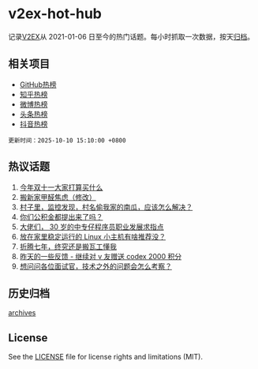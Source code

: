 # v2ex-hot-hub

 记录[V2EX](https://www.v2ex.com/)从 2021-01-06 日至今的热门话题。每小时抓取一次数据，按天[归档](archives)。
 
 ## 相关项目

- [GitHub热榜](https://github.com/snaildev/github-hot-hub)
- [知乎热榜](https://github.com/snaildev/zhihu-hot-hub)
- [微博热榜](https://github.com/snaildev/weibo-hot-hub)
- [头条热榜](https://github.com/snaildev/toutiao-hot-hub)
- [抖音热榜](https://github.com/snaildev/douyin-hot-hub)


 `更新时间：2025-10-10 15:10:00 +0800`

## 热议话题

1. [今年双十一大家打算买什么](https://www.v2ex.com/t/1164050)
1. [搬新家甲醛焦虑（修改）](https://www.v2ex.com/t/1163932)
1. [村子里，监控发现，村名偷我家的南瓜，应该怎么解决？](https://www.v2ex.com/t/1164060)
1. [你们公积金都提出来了吗？](https://www.v2ex.com/t/1164073)
1. [大佬们， 30 岁的中专仔程序员职业发展求指点](https://www.v2ex.com/t/1163956)
1. [放在家里稳定运行的 Linux 小主机有啥推荐没？](https://www.v2ex.com/t/1164108)
1. [折腾七年，终究还是搬瓦工懂我](https://www.v2ex.com/t/1164035)
1. [昨天的一些反馈 - 继续对 v 友赠送 codex 2000 积分](https://www.v2ex.com/t/1164095)
1. [想问问各位面试官，技术之外的问题会怎么考察？](https://www.v2ex.com/t/1163939)

## 历史归档

[archives](archives)

## License

See the [LICENSE](LICENSE) file for license rights and limitations (MIT).
